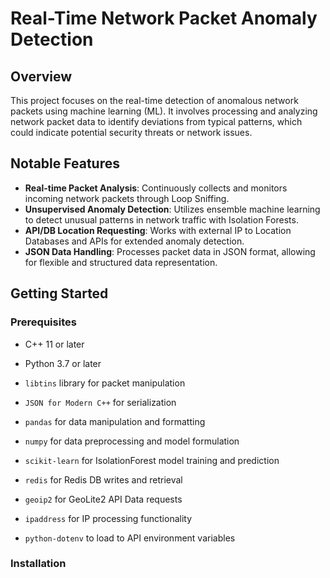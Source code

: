# Real-Time Network Packet Anomaly Detection

## Overview

This project focuses on the real-time detection of anomalous network packets using machine learning (ML). It involves processing and analyzing network packet data to identify deviations from typical patterns, which could indicate potential security threats or network issues.

## Notable Features

- **Real-time Packet Analysis**: Continuously collects and monitors incoming network packets through Loop Sniffing.
- **Unsupervised Anomaly Detection**: Utilizes ensemble machine learning to detect unusual patterns in network traffic with Isolation Forests.
- **API/DB Location Requesting**: Works with external IP to Location Databases and APIs for extended anomaly detection. 
- **JSON Data Handling**: Processes packet data in JSON format, allowing for flexible and structured data representation.

## Getting Started

### Prerequisites

- C++ 11 or later
- Python 3.7 or later
- `libtins` library for packet manipulation

- `JSON for Modern C++` for serialization
- `pandas` for data manipulation and formatting
- `numpy` for data preprocessing and model formulation
- `scikit-learn` for IsolationForest model training and prediction
- `redis` for Redis DB writes and retrieval
- `geoip2` for GeoLite2 API Data requests
- `ipaddress` for IP processing functionality
- `python-dotenv` to load to API environment variables

### Installation





